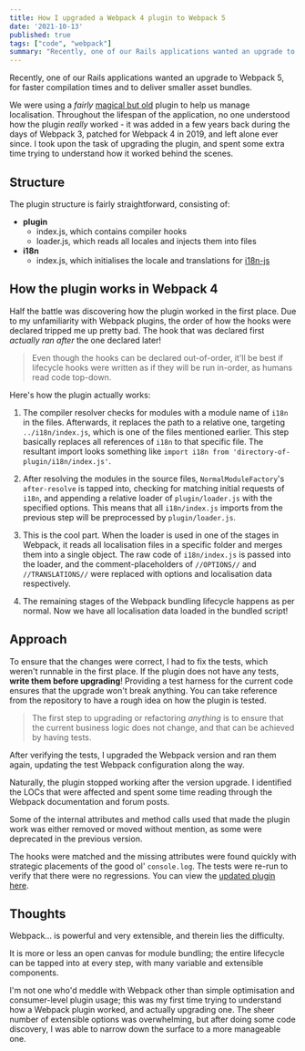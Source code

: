 ```yaml
---
title: How I upgraded a Webpack 4 plugin to Webpack 5
date: '2021-10-13'
published: true
tags: ["code", "webpack"]
summary: "Recently, one of our Rails applications wanted an upgrade to Webpack 5, for faster compilation times and to deliver smaller asset bundles."
---
```

Recently, one of our Rails applications wanted an upgrade to Webpack 5, for faster compilation times and to deliver smaller asset bundles.

We were using a *fairly* [magical but old](https://github.com/chrome/Webpack-rails-i18n-js-plugin) plugin to help us manage localisation. Throughout the lifespan of the application, no one understood how the plugin *really* worked - it was added in a few years back during the days of Webpack 3, patched for Webpack 4 in 2019, and left alone ever since. I took upon the task of upgrading the plugin, and spent some extra time trying to understand how it worked behind the scenes.

## Structure

The plugin structure is fairly straightforward, consisting of:

- **plugin**
  - index.js, which contains compiler hooks
  - loader.js, which reads all locales and injects them into files
- **i18n**
  - index.js, which initialises the locale and translations for [i18n-js](https://github.com/fnando/i18n-js)

## How the plugin works in Webpack 4

Half the battle was discovering how the plugin worked in the first place. Due to my unfamiliarity with Webpack plugins, the order of how the hooks were declared tripped me up pretty bad. The hook that was declared first *actually ran after* the one declared later!

> Even though the hooks can be declared out-of-order, it'll be best if lifecycle hooks were written as if they will be run in-order, as humans read code top-down.

Here's how the plugin actually works:

1. The compiler resolver checks for modules with a module name of `i18n` in the files. Afterwards, it replaces the path to a relative one, targeting `../i18n/index.js`, which is one of the files mentioned earlier. This step basically replaces all references of `i18n` to that specific file. The resultant import looks something like `import i18n from 'directory-of-plugin/i18n/index.js'`.

2. After resolving the modules in the source files, `NormalModuleFactory`'s `after-resolve` is tapped into, checking for matching initial requests of `i18n`, and appending a relative loader of `plugin/loader.js` with the specified options. This means that all `i18n/index.js` imports from the previous step will be preprocessed by `plugin/loader.js`.

3. This is the cool part. When the loader is used in one of the stages in Webpack, it reads all localisation files in a specific folder and merges them into a single object. The raw code of `i18n/index.js` is passed into the loader, and the comment-placeholders of `//OPTIONS//` and `//TRANSLATIONS//` were replaced with options and localisation data respectively.

4. The remaining stages of the Webpack bundling lifecycle happens as per normal. Now we have all localisation data loaded in the bundled script!

## Approach

To ensure that the changes were correct, I had to fix the tests, which weren't runnable in the first place. If the plugin does not have any tests, **write them before upgrading**! Providing a test harness for the current code ensures that the upgrade won't break anything. You can take reference from the repository to have a rough idea on how the plugin is tested.

> The first step to upgrading or refactoring *anything* is to ensure that the current business logic does not change, and that can be achieved by having tests.

After verifying the tests, I upgraded the Webpack version and ran them again, updating the test Webpack configuration along the way.

Naturally, the plugin stopped working after the version upgrade. I identified the LOCs that were affected and spent some time reading through the Webpack documentation and forum posts.

Some of the internal attributes and method calls used that made the plugin work was either removed or moved without mention, as some were deprecated in the previous version.

The hooks were matched and the missing attributes were found quickly with strategic placements of the good ol' `console.log`. The tests were re-run to verify that there were no regressions. You can view the [updated plugin here](https://github.com/causztic/Webpack-rails-i18n-js-plugin).

## Thoughts

Webpack... is powerful and very extensible, and therein lies the difficulty.

It is more or less an open canvas for module bundling; the entire lifecycle can be tapped into at every step, with many variable and extensible components.

I'm not one who'd meddle with Webpack other than simple optimisation and consumer-level plugin usage; this was my first time trying to understand how a Webpack plugin worked, and actually upgrading one. The sheer number of extensible options was overwhelming, but after doing some code discovery, I was able to narrow down the surface to a more manageable one.
